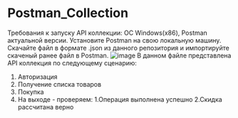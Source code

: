 # Postman_Collection
Требования к запуску API коллекции: ОС Windows(x86), Postman актуальной версии. Установите Postman на свою локальную машину. Скачайте файл в формате .json из данного репозитория и импортируйте скаченый ранее файл в Postman.
![image](https://user-images.githubusercontent.com/75355849/177618684-d4d26f7d-60d7-4cca-a608-8e0169564c6c.png)
В данном файле представлена API коллекция по следующему сценарию:
1. Авторизация
2. Получение списка товаров
3. Покупка
4. На выходе - проверяем:
  1.Операция выполнена успешно
   2.Скидка рассчитана верно
